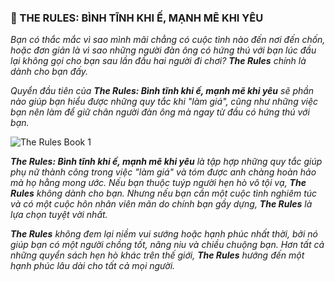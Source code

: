### 📙 THE RULES: BÌNH TĨNH KHI Ế, MẠNH MẼ KHI YÊU

_Bạn có thắc mắc vì sao mình mãi chẳng có cuộc tình nào đến nơi đến chốn, hoặc đơn giản là vì sao những người đàn ông có hứng thú với bạn lúc đầu lại không gọi cho bạn sau lần đầu hai người đi chơi? **The Rules** chính là dành cho bạn đấy._

_Quyển đầu tiên của **The Rules: Bình tĩnh khi ế, mạnh mẽ khi yêu** sẽ phần nào giúp bạn hiểu được những quy tắc khi "làm giá", cũng như những việc bạn nên làm để giữ chân người đàn ông mà ngay từ đầu có hứng thú với bạn._

![The Rules Book 1](../../../../public/images/posts/2022/07-29-BookReview-01/image1.png)

_**The Rules: Bình tĩnh khi ế, mạnh mẽ khi yêu** là tập hợp những quy tắc giúp phụ nữ thành công trong việc "làm giá" và tóm được anh chàng hoàn hảo mà họ hằng mong ước. Nếu bạn thuộc tuýp người hẹn hò vô tội vạ, **The Rules** không dành cho bạn. Nhưng nếu bạn cần một cuộc tình nghiêm túc và có một cuộc hôn nhân viên mãn do chính bạn gầy dựng, **The Rules** là lựa chọn tuyệt vời nhất._

_**The Rules** không đem lại niềm vui sướng hoặc hạnh phúc nhất thời, bởi nó giúp bạn có một người chồng tốt, nâng niu và chiều chuộng bạn. Hơn tất cả những quyển sách hẹn hò khác trên thế giới, **The Rules** hướng đến một hạnh phúc lâu dài cho tất cả mọi người._

